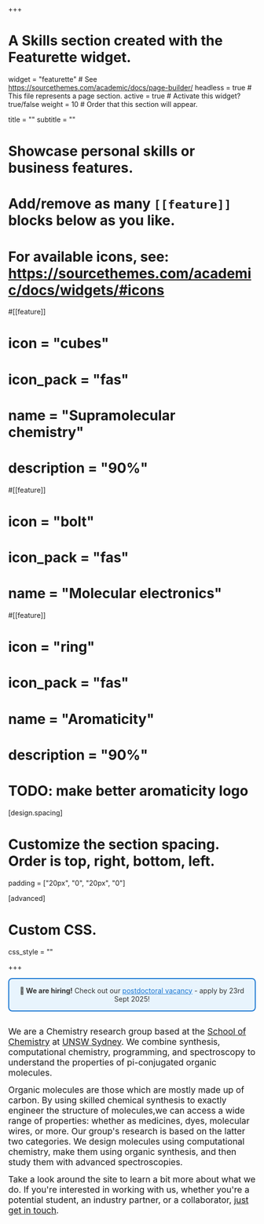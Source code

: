 +++
# A Skills section created with the Featurette widget.
widget = "featurette"  # See https://sourcethemes.com/academic/docs/page-builder/
headless = true  # This file represents a page section.
active = true  # Activate this widget? true/false
weight = 10  # Order that this section will appear.

title = ""
subtitle = ""

# Showcase personal skills or business features.
# 
# Add/remove as many `[[feature]]` blocks below as you like.
# 
# For available icons, see: https://sourcethemes.com/academic/docs/widgets/#icons

#[[feature]]
#  icon = "cubes"
#  icon_pack = "fas"
#  name = "Supramolecular<br> chemistry"
#  description = "90%"

#[[feature]]
#  icon = "bolt"
#  icon_pack = "fas"
#  name = "Molecular electronics"

#[[feature]]
#  icon = "ring"
#  icon_pack = "fas"
#  name = "Aromaticity"
#  description = "90%"
  # TODO: make better aromaticity logo

[design.spacing]
  # Customize the section spacing. Order is top, right, bottom, left.
  padding = ["20px", "0", "20px", "0"]

[advanced]
 # Custom CSS. 
 css_style = ""

+++

<div style="background-color: var(--bs-primary-bg-subtle, #e8f4fd); border: 2px solid var(--bs-primary, #1976d2); border-radius: 8px; padding: 15px; margin-bottom: 30px; text-align: center; color: var(--bs-body-color, #333);">
  <strong>🎉 We are hiring!</strong> Check out our <a href="https://external-careers.jobs.unsw.edu.au/cw/en/job/534509/postdoctoral-fellow-chemistry" target="_blank" style="color: var(--bs-primary, #1976d2); text-decoration: underline;">postdoctoral vacancy</a> - apply by 23rd Sept 2025!
</div>

<span style="font-size:1.25em;">We are a Chemistry research group based at the [School of Chemistry](https://www.chemistry.unsw.edu.au/) at [UNSW Sydney](https://www.unsw.edu.au/). We combine synthesis, computational chemistry, programming, and spectroscopy to understand the properties of pi-conjugated organic molecules. </span>

<span style="font-size:1.25em;">Organic molecules are those which are mostly made up of carbon. By using skilled chemical synthesis to exactly engineer the structure of molecules,we can access a wide range of properties: whether as medicines, dyes, molecular wires, or more. Our group's research is based on the latter two categories. We design molecules using computational chemistry, make them using organic synthesis, and then study them with advanced spectroscopies.</span>

<span style="font-size:1.25em;">Take a look around the site to learn a bit more about what we do. If you're interested in working with us, whether you're a potential student, an industry partner, or a collaborator, <a href="#contact">just get in touch</a>.</span>


